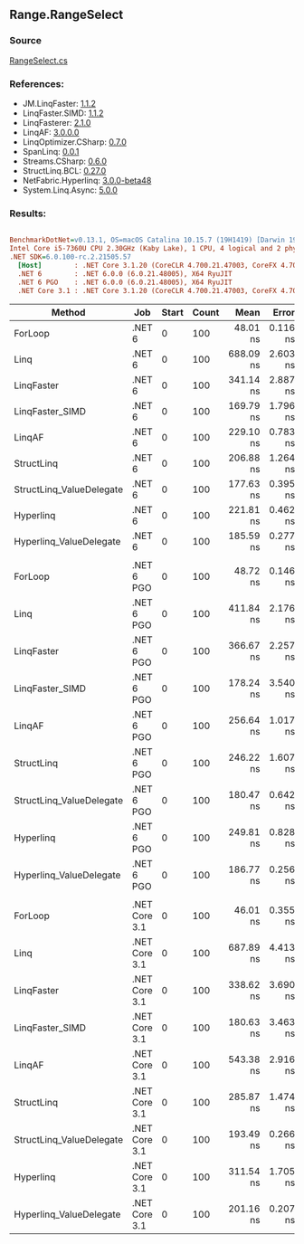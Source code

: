 ﻿## Range.RangeSelect

### Source
[RangeSelect.cs](../LinqBenchmarks/Range/RangeSelect.cs)

### References:
- JM.LinqFaster: [1.1.2](https://www.nuget.org/packages/JM.LinqFaster/1.1.2)
- LinqFaster.SIMD: [1.1.2](https://www.nuget.org/packages/LinqFaster.SIMD/1.0.3)
- LinqFasterer: [2.1.0](https://www.nuget.org/packages/LinqFasterer/2.1.0)
- LinqAF: [3.0.0.0](https://www.nuget.org/packages/LinqAF/3.0.0.0)
- LinqOptimizer.CSharp: [0.7.0](https://www.nuget.org/packages/LinqOptimizer.CSharp/0.7.0)
- SpanLinq: [0.0.1](https://www.nuget.org/packages/SpanLinq/0.0.1)
- Streams.CSharp: [0.6.0](https://www.nuget.org/packages/Streams.CSharp/0.6.0)
- StructLinq.BCL: [0.27.0](https://www.nuget.org/packages/StructLinq/0.27.0)
- NetFabric.Hyperlinq: [3.0.0-beta48](https://www.nuget.org/packages/NetFabric.Hyperlinq/3.0.0-beta48)
- System.Linq.Async: [5.0.0](https://www.nuget.org/packages/System.Linq.Async/5.0.0)

### Results:
``` ini

BenchmarkDotNet=v0.13.1, OS=macOS Catalina 10.15.7 (19H1419) [Darwin 19.6.0]
Intel Core i5-7360U CPU 2.30GHz (Kaby Lake), 1 CPU, 4 logical and 2 physical cores
.NET SDK=6.0.100-rc.2.21505.57
  [Host]        : .NET Core 3.1.20 (CoreCLR 4.700.21.47003, CoreFX 4.700.21.47101), X64 RyuJIT
  .NET 6        : .NET 6.0.0 (6.0.21.48005), X64 RyuJIT
  .NET 6 PGO    : .NET 6.0.0 (6.0.21.48005), X64 RyuJIT
  .NET Core 3.1 : .NET Core 3.1.20 (CoreCLR 4.700.21.47003, CoreFX 4.700.21.47101), X64 RyuJIT


```
|                   Method |           Job | Start | Count |      Mean |    Error |   StdDev |         Ratio | RatioSD |  Gen 0 | Allocated |
|------------------------- |-------------- |------ |------ |----------:|---------:|---------:|--------------:|--------:|-------:|----------:|
|                  ForLoop |        .NET 6 |     0 |   100 |  48.01 ns | 0.116 ns | 0.103 ns |      baseline |         |      - |         - |
|                     Linq |        .NET 6 |     0 |   100 | 688.09 ns | 2.603 ns | 2.435 ns | 14.34x slower |   0.05x | 0.0420 |      88 B |
|               LinqFaster |        .NET 6 |     0 |   100 | 341.14 ns | 2.887 ns | 2.700 ns |  7.10x slower |   0.05x | 0.4053 |     848 B |
|          LinqFaster_SIMD |        .NET 6 |     0 |   100 | 169.79 ns | 1.796 ns | 1.592 ns |  3.54x slower |   0.04x | 0.4053 |     848 B |
|                   LinqAF |        .NET 6 |     0 |   100 | 229.10 ns | 0.783 ns | 0.694 ns |  4.77x slower |   0.02x |      - |         - |
|               StructLinq |        .NET 6 |     0 |   100 | 206.88 ns | 1.264 ns | 1.121 ns |  4.31x slower |   0.03x | 0.0114 |      24 B |
| StructLinq_ValueDelegate |        .NET 6 |     0 |   100 | 177.63 ns | 0.395 ns | 0.369 ns |  3.70x slower |   0.01x |      - |         - |
|                Hyperlinq |        .NET 6 |     0 |   100 | 221.81 ns | 0.462 ns | 0.409 ns |  4.62x slower |   0.01x |      - |         - |
|  Hyperlinq_ValueDelegate |        .NET 6 |     0 |   100 | 185.59 ns | 0.277 ns | 0.246 ns |  3.87x slower |   0.01x |      - |         - |
|                          |               |       |       |           |          |          |               |         |        |           |
|                  ForLoop |    .NET 6 PGO |     0 |   100 |  48.72 ns | 0.146 ns | 0.137 ns |      baseline |         |      - |         - |
|                     Linq |    .NET 6 PGO |     0 |   100 | 411.84 ns | 2.176 ns | 2.036 ns |  8.45x slower |   0.05x | 0.0420 |      88 B |
|               LinqFaster |    .NET 6 PGO |     0 |   100 | 366.67 ns | 2.257 ns | 2.111 ns |  7.53x slower |   0.05x | 0.4053 |     848 B |
|          LinqFaster_SIMD |    .NET 6 PGO |     0 |   100 | 178.24 ns | 3.540 ns | 5.511 ns |  3.61x slower |   0.08x | 0.4053 |     848 B |
|                   LinqAF |    .NET 6 PGO |     0 |   100 | 256.64 ns | 1.017 ns | 0.951 ns |  5.27x slower |   0.03x |      - |         - |
|               StructLinq |    .NET 6 PGO |     0 |   100 | 246.22 ns | 1.607 ns | 1.424 ns |  5.05x slower |   0.03x | 0.0114 |      24 B |
| StructLinq_ValueDelegate |    .NET 6 PGO |     0 |   100 | 180.47 ns | 0.642 ns | 0.600 ns |  3.70x slower |   0.02x |      - |         - |
|                Hyperlinq |    .NET 6 PGO |     0 |   100 | 249.81 ns | 0.828 ns | 0.692 ns |  5.13x slower |   0.02x |      - |         - |
|  Hyperlinq_ValueDelegate |    .NET 6 PGO |     0 |   100 | 186.77 ns | 0.256 ns | 0.240 ns |  3.83x slower |   0.01x |      - |         - |
|                          |               |       |       |           |          |          |               |         |        |           |
|                  ForLoop | .NET Core 3.1 |     0 |   100 |  46.01 ns | 0.355 ns | 0.332 ns |      baseline |         |      - |         - |
|                     Linq | .NET Core 3.1 |     0 |   100 | 687.89 ns | 4.413 ns | 4.128 ns | 14.95x slower |   0.15x | 0.0420 |      88 B |
|               LinqFaster | .NET Core 3.1 |     0 |   100 | 338.62 ns | 3.690 ns | 3.452 ns |  7.36x slower |   0.10x | 0.4053 |     848 B |
|          LinqFaster_SIMD | .NET Core 3.1 |     0 |   100 | 180.63 ns | 3.463 ns | 3.070 ns |  3.93x slower |   0.07x | 0.4053 |     848 B |
|                   LinqAF | .NET Core 3.1 |     0 |   100 | 543.38 ns | 2.916 ns | 2.585 ns | 11.81x slower |   0.10x |      - |         - |
|               StructLinq | .NET Core 3.1 |     0 |   100 | 285.87 ns | 1.474 ns | 1.379 ns |  6.21x slower |   0.06x | 0.0114 |      24 B |
| StructLinq_ValueDelegate | .NET Core 3.1 |     0 |   100 | 193.49 ns | 0.266 ns | 0.249 ns |  4.21x slower |   0.03x |      - |         - |
|                Hyperlinq | .NET Core 3.1 |     0 |   100 | 311.54 ns | 1.705 ns | 1.424 ns |  6.78x slower |   0.05x |      - |         - |
|  Hyperlinq_ValueDelegate | .NET Core 3.1 |     0 |   100 | 201.16 ns | 0.207 ns | 0.194 ns |  4.37x slower |   0.03x |      - |         - |
